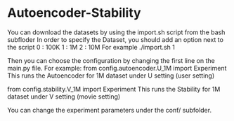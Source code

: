 # Autoencoder-Stability

You can download the datasets by using the import.sh script from the bash subfloder
In order to specify the Dataset, you should add an option next to the script
0 : 100K
1 : 1M
2 : 10M
For example ./import.sh 1

Then you can choose the configuration by changing the first line on the main.py file.
For example:
from config.autoencoder.U_1M import Experiment
This runs the Autoencoder for 1M dataset under U setting (user setting)

from config.stability.V_1M import Experiment
This runs the Stability for 1M dataset under V setting (movie setting)

You can change the experiment parameters under the conf/ subfolder.
